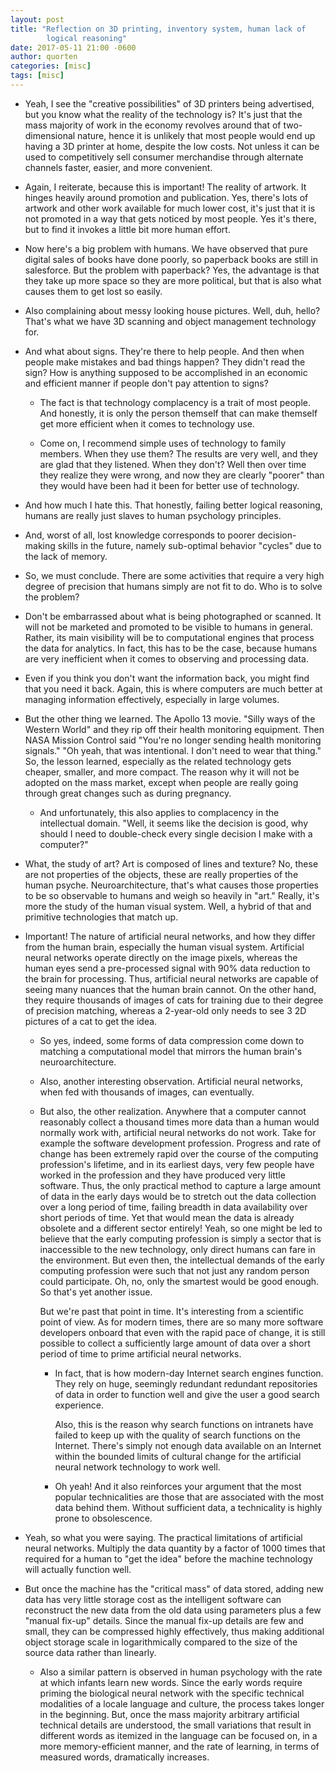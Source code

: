 ```yaml
---
layout: post
title: "Reflection on 3D printing, inventory system, human lack of
        logical reasoning"
date: 2017-05-11 21:00 -0600
author: quorten
categories: [misc]
tags: [misc]
---
```


* Yeah, I see the "creative possibilities" of 3D printers being
  advertised, but you know what the reality of the technology is?
  It's just that the mass majority of work in the economy revolves
  around that of two-dimensional nature, hence it is unlikely that
  most people would end up having a 3D printer at home, despite the
  low costs.  Not unless it can be used to competitively sell consumer
  merchandise through alternate channels faster, easier, and more
  convenient.

* Again, I reiterate, because this is important!  The reality of
  artwork.  It hinges heavily around promotion and publication.  Yes,
  there's lots of artwork and other work available for much lower
  cost, it's just that it is not promoted in a way that gets noticed
  by most people.  Yes it's there, but to find it invokes a little bit
  more human effort.

* Now here's a big problem with humans.  We have observed that pure
  digital sales of books have done poorly, so paperback books are
  still in salesforce.  But the problem with paperback?  Yes, the
  advantage is that they take up more space so they are more
  political, but that is also what causes them to get lost so easily.

* Also complaining about messy looking house pictures.  Well, duh,
  hello?  That's what we have 3D scanning and object management
  technology for.

<!-- more -->

* And what about signs.  They're there to help people.  And then when
  people make mistakes and bad things happen?  They didn't read the
  sign?  How is anything supposed to be accomplished in an economic
  and efficient manner if people don't pay attention to signs?

    * The fact is that technology complacency is a trait of most
      people.  And honestly, it is only the person themself that can
      make themself get more efficient when it comes to technology
      use.

    * Come on, I recommend simple uses of technology to family
      members.  When they use them?  The results are very well, and
      they are glad that they listened.  When they don't?  Well then
      over time they realize they were wrong, and now they are clearly
      "poorer" than they would have been had it been for better use of
      technology.

* And how much I hate this.  That honestly, failing better logical
  reasoning, humans are really just slaves to human psychology
  principles.

* And, worst of all, lost knowledge corresponds to poorer
  decision-making skills in the future, namely sub-optimal behavior
  "cycles" due to the lack of memory.

* So, we must conclude.  There are some activities that require a very
  high degree of precision that humans simply are not fit to do.  Who
  is to solve the problem?

* Don't be embarrassed about what is being photographed or scanned.
  It will not be marketed and promoted to be visible to humans in
  general.  Rather, its main visibility will be to computational
  engines that process the data for analytics.  In fact, this has to
  be the case, because humans are very inefficient when it comes to
  observing and processing data.

* Even if you think you don't want the information back, you might
  find that you need it back.  Again, this is where computers are much
  better at managing information effectively, especially in large
  volumes.

* But the other thing we learned.  The Apollo 13 movie.  "Silly ways
  of the Western World" and they rip off their health monitoring
  equipment.  Then NASA Mission Control said "You're no longer sending
  health monitoring signals."  "Oh yeah, that was intentional.  I
  don't need to wear that thing."  So, the lesson learned, especially
  as the related technology gets cheaper, smaller, and more compact.
  The reason why it will not be adopted on the mass market, except
  when people are really going through great changes such as during
  pregnancy.

    * And unfortunately, this also applies to complacency in the
      intellectual domain.  "Well, it seems like the decision is good,
      why should I need to double-check every single decision I make
      with a computer?"

* What, the study of art?  Art is composed of lines and texture?  No,
  these are not properties of the objects, these are really properties
  of the human psyche.  Neuroarchitecture, that's what causes those
  properties to be so observable to humans and weigh so heavily in
  "art."  Really, it's more the study of the human visual system.
  Well, a hybrid of that and primitive technologies that match up.

* Important!  The nature of artificial neural networks, and how they
  differ from the human brain, especially the human visual system.
  Artificial neural networks operate directly on the image pixels,
  whereas the human eyes send a pre-processed signal with 90% data
  reduction to the brain for processing.  Thus, artificial neural
  networks are capable of seeing many nuances that the human brain
  cannot.  On the other hand, they require thousands of images of cats
  for training due to their degree of precision matching, whereas a
  2-year-old only needs to see 3 2D pictures of a cat to get the idea.

    * So yes, indeed, some forms of data compression come down to
      matching a computational model that mirrors the human brain's
      neuroarchitecture.

    * Also, another interesting observation.  Artificial neural
      networks, when fed with thousands of images, can eventually.

    * But also, the other realization.  Anywhere that a computer
      cannot reasonably collect a thousand times more data than a
      human would normally work with, artificial neural networks do
      not work.  Take for example the software development profession.
      Progress and rate of change has been extremely rapid over the
      course of the computing profession's lifetime, and in its
      earliest days, very few people have worked in the profession and
      they have produced very little software.  Thus, the only
      practical method to capture a large amount of data in the early
      days would be to stretch out the data collection over a long
      period of time, failing breadth in data availability over short
      periods of time.  Yet that would mean the data is already
      obsolete and a different sector entirely!  Yeah, so one might be
      led to believe that the early computing profession is simply a
      sector that is inaccessible to the new technology, only direct
      humans can fare in the environment.  But even then, the
      intellectual demands of the early computing profession were such
      that not just any random person could participate.  Oh, no, only
      the smartest would be good enough.  So that's yet another issue.

      But we're past that point in time.  It's interesting from a
      scientific point of view.  As for modern times, there are so
      many more software developers onboard that even with the rapid
      pace of change, it is still possible to collect a sufficiently
      large amount of data over a short period of time to prime
      artificial neural networks.

        * In fact, that is how modern-day Internet search engines
          function.  They rely on huge, seemingly redundant redundant
          repositories of data in order to function well and give the
          user a good search experience.

          Also, this is the reason why search functions on intranets
          have failed to keep up with the quality of search functions
          on the Internet.  There's simply not enough data available
          on an Internet within the bounded limits of cultural change
          for the artificial neural network technology to work well.

        * Oh yeah!  And it also reinforces your argument that the most
          popular technicalities are those that are associated with
          the most data behind them.  Without sufficient data, a
          technicality is highly prone to obsolescence.

* Yeah, so what you were saying.  The practical limitations of
  artificial neural networks.  Multiply the data quantity by a factor
  of 1000 times that required for a human to "get the idea" before the
  machine technology will actually function well.

* But once the machine has the "critical mass" of data stored, adding
  new data has very little storage cost as the intelligent software
  can reconstruct the new data from the old data using parameters plus
  a few "manual fix-up" details.  Since the manual fix-up details are
  few and small, they can be compressed highly effectively, thus
  making additional object storage scale in logarithmically compared
  to the size of the source data rather than linearly.

    * Also a similar pattern is observed in human psychology with the
      rate at which infants learn new words.  Since the early words
      require priming the biological neural network with the specific
      technical modalities of a locale language and culture, the
      process takes longer in the beginning.  But, once the mass
      majority arbitrary artificial technical details are understood,
      the small variations that result in different words as itemized
      in the language can be focused on, in a more memory-efficient
      manner, and the rate of learning, in terms of measured words,
      dramatically increases.
